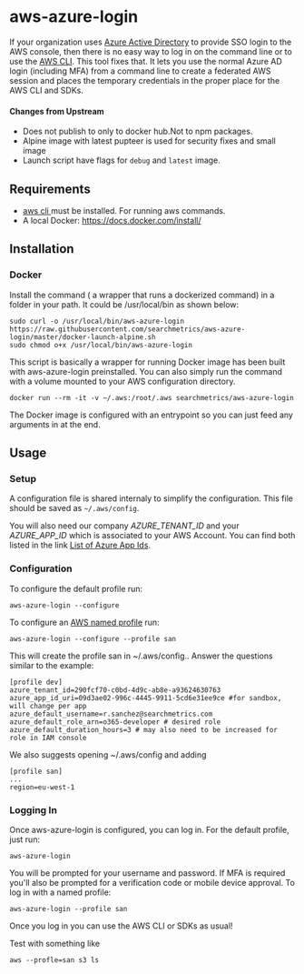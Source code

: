 # aws-azure-login
If your organization uses [Azure Active Directory](https://azure.microsoft.com) to provide SSO login to the AWS console, then there is no easy way to log in on the command line or to use the [AWS CLI](https://aws.amazon.com/cli/). This tool fixes that. It lets you use the normal Azure AD login (including MFA) from a command line to create a federated AWS session and places the temporary credentials in the proper place for the AWS CLI and SDKs.

#### Changes from Upstream
- Does not publish to only to docker hub.Not to npm packages.
- Alpine image with latest pupteer is used for security fixes and small image
- Launch script have flags for `debug` and `latest` image.

## Requirements
- [aws cli  ](https://docs.aws.amazon.com/cli/latest/userguide/cli-chap-install.html) must be installed. For running aws commands.
- A local Docker: https://docs.docker.com/install/

## Installation

### Docker


Install the command ( a wrapper that runs a dockerized command) in a folder in your path. It could be /usr/local/bin as shown below:

```SHELL
sudo curl -o /usr/local/bin/aws-azure-login https://raw.githubusercontent.com/searchmetrics/aws-azure-login/master/docker-launch-alpine.sh
sudo chmod o+x /usr/local/bin/aws-azure-login
```

This script is basically a wrapper for running Docker image has been built with aws-azure-login preinstalled. You can also simply  run the command with a volume mounted to your AWS configuration directory.

```SHELL
docker run --rm -it -v ~/.aws:/root/.aws searchmetrics/aws-azure-login
```
The Docker image is configured with an entrypoint so you can just feed any arguments in at the end.


## Usage

### Setup
A configuration file is shared internaly to simplify the configuration. This file should be saved as `~/.aws/config`. 

You will also need our company *AZURE_TENANT_ID* and your *AZURE_APP_ID* which is associated to your AWS Account. You can find both listed in the link [List of Azure App Ids](https://searchmetrics.atlassian.net/l/c/MxSFhsiX).


### Configuration
To configure the default profile run:

```SHELL
aws-azure-login --configure
```

To configure an [AWS named profile](https://docs.aws.amazon.com/cli/latest/userguide/cli-configure-profiles.html) run:

```SHELL
aws-azure-login --configure --profile san
```

This will create the profile san in ~/.aws/config.. Answer the questions  similar to the example:

```SHELL
[profile dev]
azure_tenant_id=290fcf70-c0bd-4d9c-ab8e-a93624630763
azure_app_id_uri=09d3ae02-996c-4445-9911-5cd6e31ee9ce #for sandbox, will change per app
azure_default_username=r.sanchez@searchmetrics.com 
azure_default_role_arn=o365-developer # desired role
azure_default_duration_hours=3 # may also need to be increased for role in IAM console
```

We also suggests opening ~/.aws/config and adding

```SHELL
[profile san]
...
region=eu-west-1 
```

### Logging In

Once aws-azure-login is configured, you can log in. For the default profile, just run:

```SHELL
aws-azure-login
```

You will be prompted for your username and password. If MFA is required you'll also be prompted for a verification code or mobile device approval. To log in with a named profile:

```SHELL
aws-azure-login --profile san
```

Once you log in you can use the AWS CLI or SDKs as usual!

Test with something like 

```SHELL
aws --profle=san s3 ls
```
